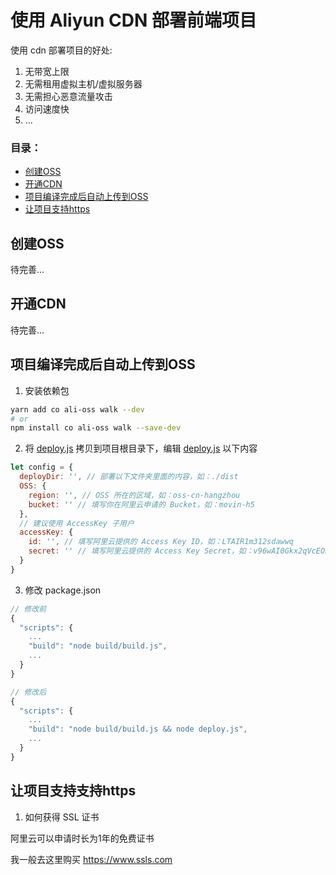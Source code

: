 # 使用 Aliyun CDN 部署前端项目

使用 cdn 部署项目的好处:

1. 无带宽上限
2. 无需租用虚拟主机/虚拟服务器
3. 无需担心恶意流量攻击
4. 访问速度快
5. ...

### 目录：
- [创建OSS](#创建OSS)
- [开通CDN](#开通CDN)
- [项目编译完成后自动上传到OSS](项目编译完成后自动上传到OSS)
- [让项目支持https](#让项目支持支持https)

## 创建OSS

待完善...

## 开通CDN

待完善...

## 项目编译完成后自动上传到OSS

1. 安装依赖包

``` sh
yarn add co ali-oss walk --dev
# or
npm install co ali-oss walk --save-dev
```

2. 将 [deploy.js](https://github.com/Chooin/aliyun-cdn-deploy-front-end-project/blob/master/deploy.js) 拷贝到项目根目录下，编辑 [deploy.js](https://github.com/Chooin/aliyun-cdn-deploy-front-end-project/blob/master/deploy.js) 以下内容

``` js
let config = {
  deployDir: '', // 部署以下文件夹里面的内容，如：./dist
  OSS: {
    region: '', // OSS 所在的区域，如：oss-cn-hangzhou
    bucket: '' // 填写你在阿里云申请的 Bucket，如：movin-h5
  },
  // 建议使用 AccessKey 子用户
  accessKey: {
    id: '', // 填写阿里云提供的 Access Key ID，如：LTAIR1m312sdawwq
    secret: '' // 填写阿里云提供的 Access Key Secret，如：v96wAI0Gkx2qVcEO2F1V31231
  }
}
```

3. 修改 package.json

``` js
// 修改前
{
  "scripts": {
    ...
    "build": "node build/build.js",
    ...
  }
}

// 修改后
{
  "scripts": {
    ...
    "build": "node build/build.js && node deploy.js",
    ...
  }
}
```

## 让项目支持支持https

1. 如何获得 SSL 证书

阿里云可以申请时长为1年的免费证书

我一般去这里购买 https://www.ssls.com
